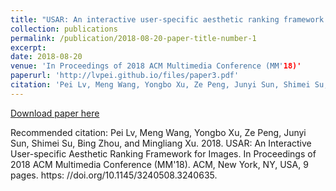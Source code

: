 ```yaml
---
title: "USAR: An interactive user-specific aesthetic ranking framework for images"
collection: publications
permalink: /publication/2018-08-20-paper-title-number-1
excerpt:
date: 2018-08-20
venue: 'In Proceedings of 2018 ACM Multimedia Conference (MM'18)'
paperurl: 'http://lvpei.github.io/files/paper3.pdf'
citation: 'Pei Lv, Meng Wang, Yongbo Xu, Ze Peng, Junyi Sun, Shimei Su, Bing Zhou, and Mingliang Xu. 2018. &quot;USAR: An Interactive User-specific Aesthetic Ranking Framework for Images.&quot; <i>In Proceedings of 2018 ACM Multimedia Conference (MM'18)</i>. ACM, New York, NY, USA, 9 pages. https: //doi.org/10.1145/3240508.3240635'
---
```


[Download paper here](http://lvpei.github.io/files/paper3.pdf)

Recommended citation: Pei Lv, Meng Wang, Yongbo Xu, Ze Peng, Junyi Sun, Shimei Su, Bing Zhou, and Mingliang Xu. 2018. USAR: An Interactive User-specific Aesthetic Ranking Framework for Images. In Proceedings of 2018 ACM Multimedia Conference (MM'18). ACM, New York, NY, USA, 9 pages. https: //doi.org/10.1145/3240508.3240635.